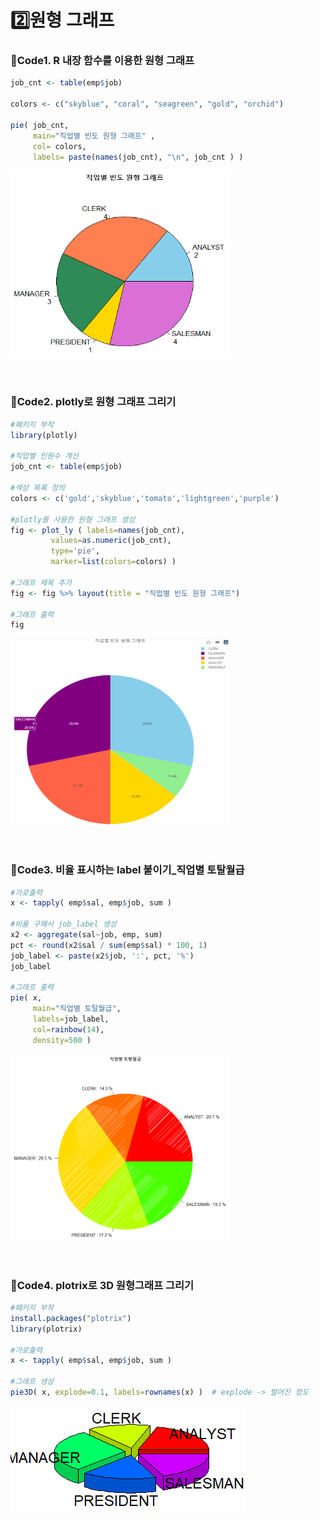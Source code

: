 # 2️⃣원형 그래프

### 📍Code1. R 내장 함수를 이용한 원형 그래프

```r
job_cnt <- table(emp$job)

colors <- c("skyblue", "coral", "seagreen", "gold", "orchid")

pie( job_cnt, 
     main="직업별 빈도 원형 그래프" ,
     col= colors,
     labels= paste(names(job_cnt), "\n", job_cnt ) )
```
<img src="https://github.com/goguma999/R__/blob/main/_2-1.png" width=350 height=300 >

&nbsp;

### 📍Code2. plotly로 원형 그래프 그리기
```r
#패키지 부착
library(plotly)

#직업별 인원수 계산
job_cnt <- table(emp$job)

#색상 목록 정의
colors <- c('gold','skyblue','tomato','lightgreen','purple')

#plotly를 사용한 원형 그래프 생성
fig <- plot_ly ( labels=names(job_cnt),
		 values=as.numeric(job_cnt),
		 type='pie',
		 marker=list(colors=colors) )

#그래프 제목 추가
fig <- fig %>% layout(title = "직업별 빈도 원형 그래프")
									
#그래프 출력
fig 								
```
<img src="https://github.com/goguma999/R__/blob/main/_2-2.png" width=350 height=300>

&nbsp;

### 📍Code3. 비율 표시하는 label 붙이기_직업별 토탈월급
```r
#가로출력
x <- tapply( emp$sal, emp$job, sum )

#비율 구해서 job_label 생성
x2 <- aggregate(sal~job, emp, sum)
pct <- round(x2$sal / sum(emp$sal) * 100, 1)
job_label <- paste(x2$job, ':', pct, '%')
job_label

#그래프 출력
pie( x,
     main="직업별 토탈월급",
     labels=job_label,
     col=rainbow(14),
     density=500 ) 
```
<img src="https://github.com/goguma999/R__/blob/main/_2-3.png" width=350 height=300>


&nbsp;

### 📍Code4. plotrix로 3D 원형그래프 그리기
```r
#패키지 부착
install.packages("plotrix")
library(plotrix)

#가로출력
x <- tapply( emp$sal, emp$job, sum )

#그래프 생성
pie3D( x, explode=0.1, labels=rownames(x) )  # explode -> 벌어진 정도  
```
<img src="https://github.com/goguma999/R__/blob/main/_2-4.png">

&nbsp;

